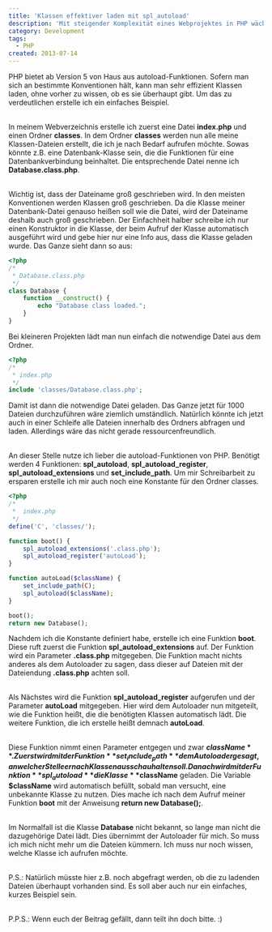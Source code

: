 ```yaml
---
title: 'Klassen effektiver laden mit spl_autoload'
description: 'Mit steigender Komplexität eines Webprojektes in PHP wächst oft auch die Anzahl der Dateien. Deshalb ist es sinnvoll, Dateien von einem zentralen Punkt aus nach Bedarf zu laden. Doch was ist, wenn das Projekt weiter wächst und Dateien hinzukommen? Das Zauberwort heißt autoload.'
category: Development
tags:
  - PHP
created: 2013-07-14
---
```

PHP bietet ab Version 5 von Haus aus autoload-Funktionen. Sofern man sich an bestimmte Konventionen hält, kann man sehr effizient Klassen laden, ohne vorher zu wissen, ob es sie überhaupt gibt. Um das zu verdeutlichen erstelle ich ein einfaches Beispiel.
<br/><br/>

In meinem Webverzeichnis erstelle ich zuerst eine Datei **index.php** und einen Ordner **classes**. In dem Ordner **classes** werden nun alle meine Klassen-Dateien erstellt, die ich je nach Bedarf aufrufen möchte. Sowas könnte z.B. eine Datenbank-Klasse sein, die die Funktionen für eine Datenbankverbindung beinhaltet. Die entsprechende Datei nenne ich **Database.class.php**.
<br/><br/>

Wichtig ist, dass der Dateiname groß geschrieben wird. In den meisten Konventionen werden Klassen groß geschrieben. Da die Klasse meiner Datenbank-Datei genauso heißen soll wie die Datei, wird der Dateiname deshalb auch groß geschrieben. Der Einfachheit halber schreibe ich nur einen Konstruktor in die Klasse, der beim Aufruf der Klasse automatisch ausgeführt wird und gebe hier nur eine Info aus, dass die Klasse geladen wurde. Das Ganze sieht dann so aus:

```php
<?php
/*
 * Database.class.php
 */
class Database {
    function __construct() {
        echo "Database class loaded.";
    }
}
```

Bei kleineren Projekten lädt man nun einfach die notwendige Datei aus dem Ordner.

```php
<?php
/*
 * index.php
 */
include 'classes/Database.class.php';
```

Damit ist dann die notwendige Datei geladen. Das Ganze jetzt für 1000 Dateien durchzuführen wäre ziemlich umständlich. Natürlich könnte ich jetzt auch in einer Schleife alle Dateien innerhalb des Ordners abfragen und laden. Allerdings wäre das nicht gerade ressourcenfreundlich.
<br/><br/>

An dieser Stelle nutze ich lieber die autoload-Funktionen von PHP. Benötigt werden 4 Funktionen: **spl_autoload**, **spl_autoload_register**, **spl_autoload_extensions** und **set_include_path**. Um mir Schreibarbeit zu ersparen erstelle ich mir auch noch eine Konstante für den Ordner classes.

```php
<?php
/*
 *	index.php
 */
define('C', 'classes/');

function boot() {
	spl_autoload_extensions('.class.php');
	spl_autoload_register('autoLoad');
}

function autoLoad($className) {
	set_include_path(C);
	spl_autoload($className);
}

boot();
return new Database();
```

Nachdem ich die Konstante definiert habe, erstelle ich eine Funktion **boot**. Diese ruft zuerst die Funktion **spl_autoload_extensions** auf. Der Funktion wird ein Parameter **.class.php** mitgegeben. Die Funktion macht nichts anderes als dem Autoloader zu sagen, dass dieser auf Dateien mit der Dateiendung **.class.php** achten soll.
<br/><br/>

Als Nächstes wird die Funktion **spl_autoload_register** aufgerufen und der Parameter **autoLoad** mitgegeben. Hier wird dem Autoloader nun mitgeteilt, wie die Funktion heißt, die die benötigten Klassen automatisch lädt. Die weitere Funktion, die ich erstelle heißt demnach **autoLoad**.
<br/><br/>

Diese Funktion nimmt einen Parameter entgegen und zwar **$className**. Zuerst wird mit der Funktion **set_include_path** dem Autoloader gesagt, an welcher Stelle er nach Klassen ausschau halten soll. Danach wird mit der Funktion **spl_autoload** die Klasse **$className** geladen. Die Variable **$className** wird automatisch befüllt, sobald man versucht, eine unbekannte Klasse zu nutzen. Dies mache ich nach dem Aufruf meiner Funktion **boot** mit der Anweisung **return new Database();**.
<br/><br/>

Im Normalfall ist die Klasse **Database** nicht bekannt, so lange man nicht die dazugehörige Datei lädt. Dies übernimmt der Autoloader für mich. So muss ich mich nicht mehr um die Dateien kümmern. Ich muss nur noch wissen, welche Klasse ich aufrufen möchte.
<br/><br/>

P.S.: Natürlich müsste hier z.B. noch abgefragt werden, ob die zu ladenden Dateien überhaupt vorhanden sind. Es soll aber auch nur ein einfaches, kurzes Beispiel sein.
<br/><br/>

P.P.S.: Wenn euch der Beitrag gefällt, dann teilt ihn doch bitte. :)
